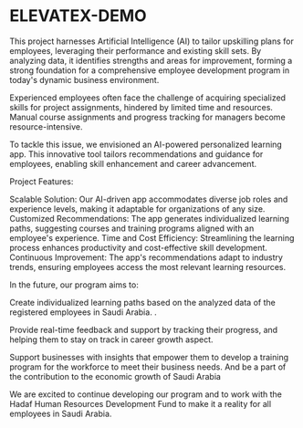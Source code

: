 # ELEVATEX-DEMO
This project harnesses Artificial Intelligence (AI) to tailor upskilling plans for employees, leveraging their performance and existing skill sets. By analyzing data, it identifies strengths and areas for improvement, forming a strong foundation for a comprehensive employee development program in today's dynamic business environment.

Experienced employees often face the challenge of acquiring specialized skills for project assignments, hindered by limited time and resources. Manual course assignments and progress tracking for managers become resource-intensive.

To tackle this issue, we envisioned an AI-powered personalized learning app. This innovative tool tailors recommendations and guidance for employees, enabling skill enhancement and career advancement.

Project Features:

Scalable Solution: Our AI-driven app accommodates diverse job roles and experience levels, making it adaptable for organizations of any size. Customized Recommendations: The app generates individualized learning paths, suggesting courses and training programs aligned with an employee's experience. Time and Cost Efficiency: Streamlining the learning process enhances productivity and cost-effective skill development. Continuous Improvement: The app's recommendations adapt to industry trends, ensuring employees access the most relevant learning resources.

In the future, our program aims to:

Create individualized learning paths based on the analyzed data of the registered employees in Saudi Arabia.
.

Provide real-time feedback and support by tracking their progress, and helping them to stay on track in career growth aspect.

Support businesses with insights that empower them to develop a training program for the workforce to meet their business needs. And be a part of the contribution to the economic growth of Saudi Arabia

We are excited to continue developing our program and to work with the Hadaf Human Resources Development Fund to make it a reality for all employees in Saudi Arabia.
